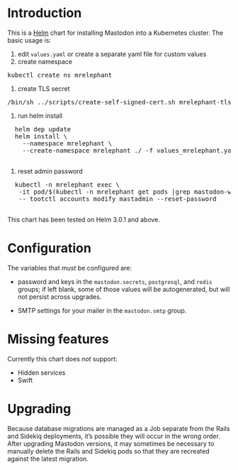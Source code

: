 # Introduction

This is a [Helm](https://helm.sh/) chart for installing Mastodon into a
Kubernetes cluster.  The basic usage is:

1. edit `values.yaml` or create a separate yaml file for custom values
1. create namespace
  <pre>kubectl create ns mrelephant</pre>
1. create TLS secret
  <pre>/bin/sh ../scripts/create-self-signed-cert.sh mrelephant-tls mrelephant</pre>
1. run helm install
  <pre>
  helm dep update
  helm install \
    --namespace mrelephant \
    --create-namespace mrelephant ./ -f values_mrelephant.yaml
  </pre>
1. reset admin password
  <pre>
  kubectl -n mrelephant exec \
   -it pod/$(kubectl -n mrelephant get pods |grep mastodon-web |awk {'print $1'}) \
   -- tootctl accounts modify mastadmin --reset-password
  </pre>

This chart has been tested on Helm 3.0.1 and above.

# Configuration

The variables that _must_ be configured are:

- password and keys in the `mastodon.secrets`, `postgresql`, and `redis` groups; if
  left blank, some of those values will be autogenerated, but will not persist
  across upgrades.

- SMTP settings for your mailer in the `mastodon.smtp` group.

# Missing features

Currently this chart does _not_ support:

- Hidden services
- Swift

# Upgrading

Because database migrations are managed as a Job separate from the Rails and
Sidekiq deployments, it’s possible they will occur in the wrong order.  After
upgrading Mastodon versions, it may sometimes be necessary to manually delete
the Rails and Sidekiq pods so that they are recreated against the latest
migration.
